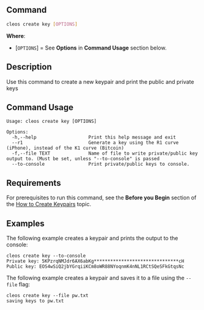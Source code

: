 ## Command

```sh
cleos create key [OPTIONS]
```

**Where**:

* [`OPTIONS`] = See **Options** in **Command Usage** section below. 

## Description

Use this command to create a new keypair and print the public and private keys

## Command Usage

```console
Usage: cleos create key [OPTIONS]

Options:
  -h,--help                   Print this help message and exit
  --r1                        Generate a key using the R1 curve (iPhone), instead of the K1 curve (Bitcoin)
  -f,--file TEXT              Name of file to write private/public key output to. (Must be set, unless "--to-console" is passed
  --to-console                Print private/public keys to console.
```

## Requirements

For prerequisites to run this command, see the **Before you Begin** section of the [How to Create Keypairs](../02_how-to-guides/how-to-create-key-pairs.md) topic.

## Examples

The following example creates a keypair and prints the output to the console:

```console
cleos create key --to-console
Private key: 5KPzrqNMJdr6AX6abKg*******************************cH
Public key: EOS4wSiQ2jbYGrqiiKCm8oWR88NYoqnmK4nNL1RCtSQeSFkGtqsNc
```

The following example creates a keypair and saves it to a file using the ``--file`` flag: 
```console
cleos create key --file pw.txt         
saving keys to pw.txt
```

